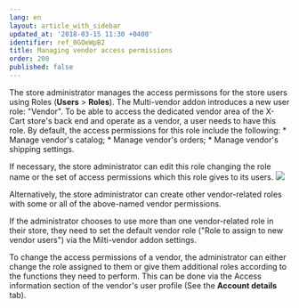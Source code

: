 ```yaml
---
lang: en
layout: article_with_sidebar
updated_at: '2018-03-15 11:30 +0400'
identifier: ref_0GOeWpB2
title: Managing vendor access permissions
order: 200
published: false
---
```

The store administrator manages the access permissons for the store users using Roles (**Users** > **Roles**). The Multi-vendor addon introduces a new user role: "Vendor". To be able to access the dedicated vendor area of the X-Cart store's back end and operate as a vendor, a user needs to have this role. By default, the access permissions for this role include the following:
    *   Manage vendor's catalog;
    *   Manage vendor's orders;
    *   Manage vendor's shipping settings.
    
If necessary, the store administrator can edit this role changing the role name or the set of access permissions which this role gives to its users. 
    ![]({{site.baseurl}}/attachments/8749416/8717112.png)
    
Alternatively, the store administrator can create other vendor-related roles with some or all of the above-named vendor permissions.

If the administrator chooses to use more than one vendor-related role in their store, they need to set the default vendor role ("Role to assign to new vendor users") via the Milti-vendor addon settings. 

To change the access permissions of a vendor, the administrator can either change the role assigned to them or give them additional roles according to the functions they need to perform. This can be done via the Access information section of the vendor's user profile (See the **Account details** tab).